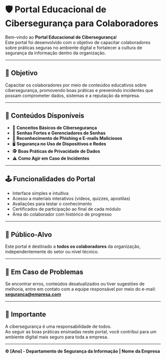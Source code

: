 # 🛡️ Portal Educacional de Cibersegurança para Colaboradores

Bem-vindo ao **Portal Educacional de Cibersegurança**!  
Este portal foi desenvolvido com o objetivo de capacitar colaboradores sobre práticas seguras no ambiente digital e fortalecer a cultura de segurança da informação dentro da organização.

---

## 🎯 Objetivo

Capacitar os colaboradores por meio de conteúdos educativos sobre cibersegurança, promovendo boas práticas e prevenindo incidentes que possam comprometer dados, sistemas e a reputação da empresa.

---

## 🧠 Conteúdos Disponíveis

- 📄 **Conceitos Básicos de Cibersegurança**
- 🔐 **Senhas Fortes e Gerenciadores de Senhas**
- 📧 **Reconhecimento de Phishing e E-mails Maliciosos**
- 🖥️ **Segurança no Uso de Dispositivos e Redes**
- 🕵️ **Boas Práticas de Privacidade de Dados**
- ⚠️ **Como Agir em Caso de Incidentes**

---

## 🕹️ Funcionalidades do Portal

- Interface simples e intuitiva
- Acesso a materiais interativos (vídeos, quizzes, apostilas)
- Avaliações para testar o conhecimento
- Certificados de participação ao final de cada módulo
- Área do colaborador com histórico de progresso

---

## 👥 Público-Alvo

Este portal é destinado a **todos os colaboradores** da organização, independentemente do setor ou nível técnico.

---

## 🚧 Em Caso de Problemas

Se encontrar erros, conteúdos desatualizados ou tiver sugestões de melhoria, entre em contato com a equipe responsável por meio do e-mail: **seguranca@empresa.com**

---

## 📌 Importante

A cibersegurança é uma responsabilidade de todos.  
Ao seguir as boas práticas ensinadas neste portal, você contribui para um ambiente digital mais seguro para toda a empresa.

---

**© [Ano] - Departamento de Segurança da Informação | Nome da Empresa**

